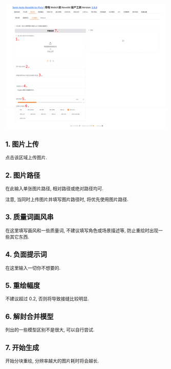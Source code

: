 ![](../../../assets/images/guide/i2i/tiled_upscale.png)

## 1. 图片上传

点击该区域上传图片.

## 2. 图片路径

在此输入单张图片路径, 相对路径或绝对路径均可.

注意, 当同时上传图片并填写图片路径时, 将优先使用图片路径.

## 3. 质量词画风串

在这里填写画风和一些质量词, 不建议填写角色或场景描述等, 防止重绘时出现一些其它东西.

## 4. 负面提示词

在这里输入一切你不想要的.

## 5. 重绘幅度

不建议超过 0.2, 否则将导致接缝比较明显.

## 6. 解封合并模型

列出的一些模型区别不是很大, 可以自行尝试.

## 7. 开始生成

开始分块重绘, 分辨率越大的图片耗时将会越长.
